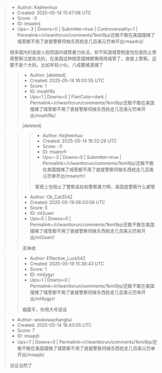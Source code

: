 > - Author: Kejihenhuo
> - Created: 2025-05-14 15:47:08 UTC
> - Score: -3
> - ID: msadvij
> - Ups=-3 | Downs=0 | Submitter=true | Controversiality=1 | Permalink=/r/iwanttorun/comments/1kmi9jq/还敢不敢在美国摆摊了城管都不用了直接警察伺候东西抢走几百美元罚单开出/msadvij/
>
> 很多国内的底层人抱怨国内城管暴力执法，却不知道城管制度恰恰是防止使用警察过度执法的，在美国这种随意摆摊都懒得用城管了，直接上警察。这要不是个大妈，比如年轻小伙，八成要被逮捕了

>> - Author: [deleted]
>> - Created: 2025-05-14 16:03:55 UTC
>> - Score: 1
>> - ID: msahf8s
>> - Ups=1 | Downs=0 | FlairColor=dark | Permalink=/r/iwanttorun/comments/1kmi9jq/还敢不敢在美国摆摊了城管都不用了直接警察伺候东西抢走几百美元罚单开出/msahf8s/
>>
>> [deleted]

>>> - Author: Kejihenhuo
>>> - Created: 2025-05-14 16:32:29 UTC
>>> - Score: -3
>>> - ID: msancfr
>>> - Ups=-3 | Downs=0 | Submitter=true | Permalink=/r/iwanttorun/comments/1kmi9jq/还敢不敢在美国摆摊了城管都不用了直接警察伺候东西抢走几百美元罚单开出/msancfr/
>>>
>>> 客观上也阻止了警察滥权和警察暴力啊，美国是警察什么都管

>> - Author: Ok_Cat3542
>> - Created: 2025-05-19 06:03:06 UTC
>> - Score: 5
>> - ID: mt2uwir
>> - Ups=5 | Downs=0 | Permalink=/r/iwanttorun/comments/1kmi9jq/还敢不敢在美国摆摊了城管都不用了直接警察伺候东西抢走几百美元罚单开出/mt2uwir/
>>
>> 支味收

>> - Author: Effective_Luck542
>> - Created: 2025-05-19 15:36:43 UTC
>> - Score: 1
>> - ID: mt4ygyr
>> - Ups=1 | Downs=0 | Permalink=/r/iwanttorun/comments/1kmi9jq/还敢不敢在美国摆摊了城管都不用了直接警察伺候东西抢走几百美元罚单开出/mt4ygyr/
>>
>> 细菌平，你用大号说话

> - Author: woaisiwachangtui
> - Created: 2025-05-14 16:43:05 UTC
> - Score: 7
> - ID: msapjti
> - Ups=7 | Downs=0 | Permalink=/r/iwanttorun/comments/1kmi9jq/还敢不敢在美国摆摊了城管都不用了直接警察伺候东西抢走几百美元罚单开出/msapjti/
>
> 没证当然了
